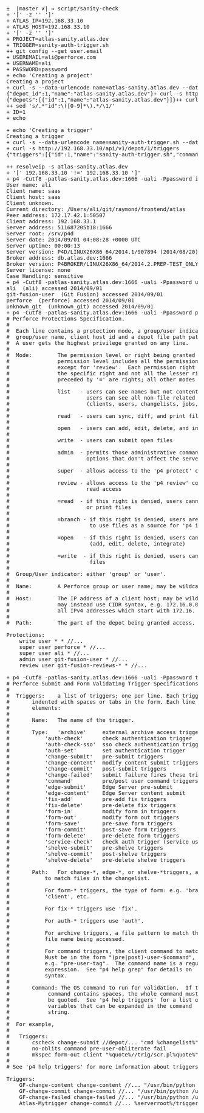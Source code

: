 <pre>
±  |master ✗| → script/sanity-check 
+ '[' -z '' ']'
+ ATLAS_IP=192.168.33.10
+ ATLAS_HOST=192.168.33.10
+ '[' -z '' ']'
+ PROJECT=atlas-sanity.atlas.dev
+ TRIGGER=sanity-auth-trigger.sh
++ git config --get user.email
+ USEREMAIL=ali@perforce.com
+ USERNAME=ali
+ PASSWORD=password
+ echo 'Creating a project'
Creating a project
+ curl -s --data-urlencode name=atlas-sanity.atlas.dev --data-urlencode username=ali@perforce.com --data-urlencode password=password http://192.168.33.10/api/v1/depot
{"depot_id":1,"name":"atlas-sanity.atlas.dev"}+ curl -s http://192.168.33.10/api/v1/depots
{"depots":[{"id":1,"name":"atlas-sanity.atlas.dev"}]}++ curl -s http://192.168.33.10/api/v1/depots
++ sed 's/.*"id":\([0-9]*\).*/\1/'
+ ID=1
+ echo

+ echo 'Creating a trigger'
Creating a trigger
+ curl -s --data-urlencode name=sanity-auth-trigger.sh --data-urlencode 'shell_script=exit 0' --data-urlencode 'command=Mytrigger change-commit //... "$SCRIPT$"' http://192.168.33.10/api/v1/depot/1/trigger
+ curl -s http://192.168.33.10/api/v1/depot/1/triggers
{"triggers":[{"id":1,"name":"sanity-auth-trigger.sh","command":"Mytrigger change-commit //... \"$SCRIPT$\""}]}+ echo

++ resolveip -s atlas-sanity.atlas.dev
+ '[' 192.168.33.10 '!=' 192.168.33.10 ']'
+ p4 -Cutf8 -patlas-sanity.atlas.dev:1666 -uali -Ppassword info
User name: ali
Client name: saas
Client host: saas
Client unknown.
Current directory: /Users/ali/git/raymond/frontend/atlas
Peer address: 172.17.42.1:50507
Client address: 192.168.33.1
Server address: 511687205b18:1666
Server root: /srv/p4d
Server date: 2014/09/01 04:08:28 +0000 UTC
Server uptime: 00:00:13
Server version: P4D/LINUX26X86_64/2014.1/907894 (2014/08/20)
Broker address: db.atlas.dev:1666
Broker version: P4BROKER/LINUX26X86_64/2014.2.PREP-TEST_ONLY/889594
Server license: none
Case Handling: sensitive
+ p4 -Cutf8 -patlas-sanity.atlas.dev:1666 -uali -Ppassword users
ali <ali@atlas> (ali) accessed 2014/09/01
git-fusion-user <git-fusion-user@atlas> (Git Fusion) accessed 2014/09/01
perforce <perforce@atlas> (perforce) accessed 2014/09/01
unknown_git <unknown_git@atlas> (unknown_git) accessed 2014/09/01
+ p4 -Cutf8 -patlas-sanity.atlas.dev:1666 -uali -Ppassword protect -o
# Perforce Protections Specification.
#
#  Each line contains a protection mode, a group/user indicator, the
#  group/user name, client host id and a depot file path pattern.
#  A user gets the highest privilege granted on any line.
#
#  Mode:        The permission level or right being granted or denied.  Each
#               permission level includes all the permissions above it,
#               except for 'review'.  Each permission right only includes
#               the specific right and not all the lesser rights. Modes
#               preceded by '=' are rights; all other modes are levels.
#
#               list   - users can see names but not contents of files;
#                        users can see all non-file related metadata
#                        (clients, users, changelists, jobs, etc.)
#
#               read   - users can sync, diff, and print files
#
#               open   - users can add, edit, delete, and integrate files
#
#               write  - users can submit open files
#
#               admin  - permits those administrative commands and command
#                        options that don't affect the server's security
#
#               super  - allows access to the 'p4 protect' command
#
#               review - allows access to the 'p4 review' command; implies
#                        read access
#
#               =read  - if this right is denied, users cannot sync, diff,
#                        or print files
#
#               =branch - if this right is denied, users are not permitted
#                         to use files as a source for 'p4 integrate'
#
#               =open   - if this right is denied, users cannot open files
#                         (add, edit, delete, integrate)
#
#               =write  - if this right is denied, users cannot submit open
#                         files
#
#  Group/User indicator: either 'group' or 'user'.
#
#  Name:        A Perforce group or user name; may be wildcarded.
#
#  Host:        The IP address of a client host; may be wildcarded, or
#               may instead use CIDR syntax, e.g. 172.16.0.0/16 would match
#               all IPv4 addresses which start with 172.16.
#
#  Path:        The part of the depot being granted access.

Protections:
	write user * * //...
	super user perforce * //...
	super user ali * //...
	admin user git-fusion-user * //...
	review user git-fusion-reviews-* * //...

+ p4 -Cutf8 -patlas-sanity.atlas.dev:1666 -uali -Ppassword triggers -o
# Perforce Submit and Form Validating Trigger Specifications.
#
#  Triggers:	a list of triggers; one per line. Each trigger line must be
#		indented with spaces or tabs in the form. Each line has four
#		elements:
#
#  		Name:   The name of the trigger.
#
#  		Type:   'archive'	  external archive access triggers
#			'auth-check'      check authentication trigger
#			'auth-check-sso'  sso check authentication trigger
#			'auth-set'        set authentication trigger
#			'change-submit'   pre-submit triggers
#			'change-content'  modify content submit triggers
#			'change-commit'   post-submit triggers
#			'change-failed'   submit failure fires these triggers
#			'command'         pre/post user command triggers
#			'edge-submit'     Edge Server pre-submit
#			'edge-content'    Edge Server content submit
#			'fix-add'         pre-add fix triggers
#			'fix-delete'      pre-delete fix triggers
#			'form-in'         modify form in triggers
#			'form-out'        modify form out triggers
#			'form-save'       pre-save form triggers
#			'form-commit'     post-save form triggers
#			'form-delete'     pre-delete form triggers
#			'service-check'   check auth trigger (service users)
#			'shelve-submit'   pre-shelve triggers
#			'shelve-commit'   post-shelve triggers
#			'shelve-delete'   pre-delete shelve triggers
#
#  		Path:   For change-*, edge-*, or shelve-*triggers, a pattern
#			to match files in the changelist.
#
#			For form-* triggers, the type of form: e.g. 'branch'
#			'client', etc.
#
#			For fix-* triggers use 'fix'.
#
#			For auth-* triggers use 'auth'.
#
#			For archive triggers, a file pattern to match the
#			file name being accessed.
#
#			For command triggers, the client command to match.
#			Must be in the form "(pre|post)-user-$command",
#			e.g. "pre-user-tag".  The command name is a regular
#			expression.  See "p4 help grep" for details on
#			syntax.
#
#  		Command: The OS command to run for validation.  If the
#			 command contains spaces, the whole command must
#			 be quoted.  See 'p4 help triggers' for a list of
#			 variables that can be expanded in the command
#			 string.
#
#  For example,
#
#	Triggers:
#		cscheck change-submit //depot/... "cmd %changelist%"
#		no-oblits command pre-user-obliterate fail
#		mkspec form-out client "%quote%//trig/scr.pl%quote%"
#
# See 'p4 help triggers' for more information about triggers.

Triggers:
	GF-change-content change-content //... "/usr/bin/python /usr/local/git-fusion/bin/p4gf_submit_trigger.py change-content            %changelist% %user% %client% %serverport% %command% %args%"
	GF-change-commit change-commit //... "/usr/bin/python /usr/local/git-fusion/bin/p4gf_submit_trigger.py change-commit             %changelist% %user% %client% %serverport% %oldchangelist% %command% %args%"
	GF-change-failed change-failed //... "/usr/bin/python /usr/local/git-fusion/bin/p4gf_submit_trigger.py change-failed             %changelist% %user% %client% %serverport% %command% %args%"
	Atlas-Mytrigger change-commit //... %serverroot%/triggers/sanity-auth-trigger.sh

</pre>
